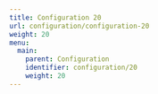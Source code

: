 ```yaml
---
title: Configuration 20
url: configuration/configuration-20
weight: 20
menu:
  main:
    parent: Configuration
    identifier: configuration/20
    weight: 20
---
```


